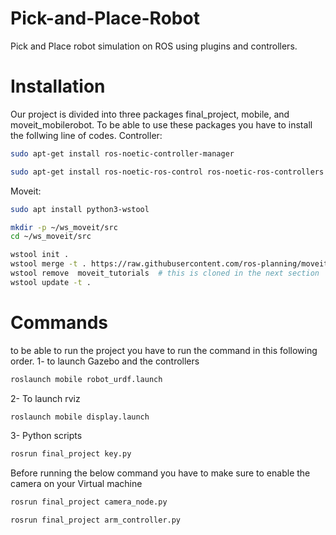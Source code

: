 # Pick-and-Place-Robot
Pick and Place robot simulation on ROS using plugins and controllers.

# Installation
Our project is divided into three packages final_project, mobile, and moveit_mobilerobot.
To be able to use these packages you have to install the follwing line of codes.
Controller:
```bash
sudo apt-get install ros-noetic-controller-manager
```
```bash
sudo apt-get install ros-noetic-ros-control ros-noetic-ros-controllers
```
Moveit:
```bash
sudo apt install python3-wstool
```
```bash
mkdir -p ~/ws_moveit/src
cd ~/ws_moveit/src

wstool init .
wstool merge -t . https://raw.githubusercontent.com/ros-planning/moveit/master/moveit.rosinstall
wstool remove  moveit_tutorials  # this is cloned in the next section
wstool update -t .
```

# Commands

to be able to run the project you have to run the command in this following order.
1- to launch Gazebo and the controllers
```bash
roslaunch mobile robot_urdf.launch
```
2- To launch rviz
```bash
roslaunch mobile display.launch
```
3- Python scripts
```bash
rosrun final_project key.py
```
Before running the below command you have to make sure to enable the camera on your Virtual machine
```bash
rosrun final_project camera_node.py
```
```bash
rosrun final_project arm_controller.py
```
